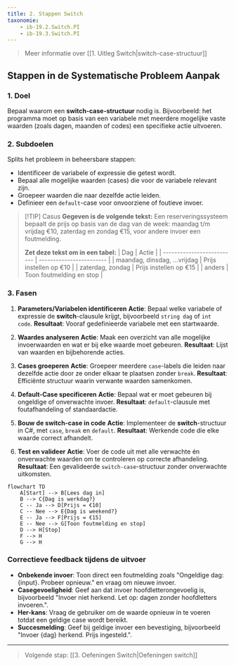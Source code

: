 ```yaml
---
title: 2. Stappen Switch
taxonomie:
    - ib-19.2.Switch.PI
    - ib-19.3.Switch.PI
---
```


> Meer informatie over [[1. Uitleg Switch|switch-case-structuur]]

## Stappen in de Systematische Probleem Aanpak
### 1. Doel
Bepaal waarom een **switch-case-structuur** nodig is. Bijvoorbeeld: het programma moet op basis van een variabele met meerdere mogelijke vaste waarden (zoals dagen, maanden of codes) een specifieke actie uitvoeren.

### 2. Subdoelen
Splits het probleem in beheersbare stappen:

* Identificeer de variabele of expressie die getest wordt.
* Bepaal alle mogelijke waarden (cases) die voor de variabele relevant zijn.
* Groepeer waarden die naar dezelfde actie leiden.
* Definieer een `default`-case voor onvoorziene of foutieve invoer.

> [!TIP] Casus
> **Gegeven is de volgende tekst:**
> Een reserveringssysteem bepaalt de prijs op basis van de dag van de week: maandag t/m vrijdag €10, zaterdag en zondag €15, voor andere invoer een foutmelding.
>
> **Zet deze tekst om in een tabel:**
> | Dag                        | Actie                    |
> | -------------------------- | ------------------------ |
> | maandag, dinsdag, …vrijdag | Prijs instellen op €10   |
> | zaterdag, zondag           | Prijs instellen op €15   |
> | anders                     | Toon foutmelding en stop |

### 3. Fasen
1. **Parameters/Variabelen identificeren**
   **Actie**: Bepaal welke variabele of expressie de **switch**-clausule krijgt, bijvoorbeeld `string dag` of `int code`.
   **Resultaat**: Vooraf gedefinieerde variabele met een startwaarde.

2. **Waardes analyseren**
   **Actie**: Maak een overzicht van alle mogelijke invoerwaarden en wat er bij elke waarde moet gebeuren.
   **Resultaat**: Lijst van waarden en bijbehorende acties.

3. **Cases groeperen**
   **Actie**: Groepeer meerdere `case`-labels die leiden naar dezelfde actie door ze onder elkaar te plaatsen zonder `break`.
   **Resultaat**: Efficiënte structuur waarin verwante waarden samenkomen.

4. **Default-Case specificeren**
   **Actie**: Bepaal wat er moet gebeuren bij ongeldige of onverwachte invoer.
   **Resultaat**: `default`-clausule met foutafhandeling of standaardactie.

5. **Bouw de switch-case in code**
   **Actie**: Implementeer de **switch**-structuur in C#, met `case`, `break` en `default`.
   **Resultaat**: Werkende code die elke waarde correct afhandelt.

6. **Test en valideer**
   **Actie**: Voer de code uit met alle verwachte én onverwachte waarden om te controleren op correcte afhandeling.
   **Resultaat**: Een gevalideerde `switch-case`-structuur zonder onverwachte uitkomsten.

```mermaid
flowchart TD
    A[Start] --> B[Lees dag in]
    B --> C{Dag is werkdag?}
    C -- Ja --> D[Prijs = €10]
    C -- Nee --> E{Dag is weekend?}
    E -- Ja --> F[Prijs = €15]
    E -- Nee --> G[Toon foutmelding en stop]
    D --> H[Stop]
    F --> H
    G --> H
```

### Correctieve feedback tijdens de uitvoer
- **Onbekende invoer**: Toon direct een foutmelding zoals "Ongeldige dag: {input}. Probeer opnieuw." en vraag om nieuwe invoer.
- **Casegevoeligheid**: Geef aan dat invoer hoofdletterongevoelig is, bijvoorbeeld "Invoer niet herkend. Let op: dagen zonder hoofdletters invoeren.".
- **Her-kans**: Vraag de gebruiker om de waarde opnieuw in te voeren totdat een geldige case wordt bereikt.
- **Succesmelding**: Geef bij geldige invoer een bevestiging, bijvoorbeeld "Invoer {dag} herkend. Prijs ingesteld.".

---

> Volgende stap: [[3. Oefeningen Switch|Oefeningen switch]]
